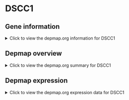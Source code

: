 <h1>DSCC1</h1>

<h2>Gene information</h2>
<details>
  <summary>Click to view the depmap.org information for DSCC1</summary>
  <iframe src="https://depmap.org/portal/gene/DSCC1?tab=about" style="border:none;width:100%;height:800px"></iframe>
</details>

<h2>Depmap overview</h2>
<details>
  <summary>Click to view the depmap.org summary for DSCC1</summary>
  <iframe src="https://depmap.org/portal/gene/DSCC1?tab=overview" style="border:none;width:100%;height:800px"></iframe>
</details>

<h2>Depmap expression</h2>
<details>
  <summary>Click to view the depmap.org expression data for DSCC1</summary>
  <iframe src="https://depmap.org/portal/gene/DSCC1?tab=characterization" style="border:none;width:100%;height:800px"></iframe>
</details>


<!--
<h2>Reactome Pathway diagram</h2>
PNAME
-->



